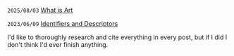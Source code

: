 `2025/08/03` [What is Art](what_is_art.md)

`2023/06/09` [Identifiers and Descriptors](identifiers_and_descriptors.md)

I'd like to thoroughly research and cite everything in every post, but if I did I don't think I'd ever finish anything.

